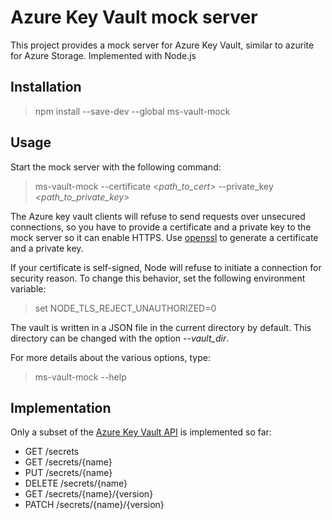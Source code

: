 # Azure Key Vault mock server

This project provides a mock server for Azure Key Vault, similar to azurite for Azure Storage.
Implemented with Node.js

## Installation

> npm install --save-dev --global ms-vault-mock

## Usage

Start the mock server with the following command:
> ms-vault-mock --certificate *<path_to_cert>* --private_key *<path_to_private_key>*

The Azure key vault clients will refuse to send requests over unsecured connections, 
so you have to provide a certificate and a private key to the mock server so it can enable HTTPS. Use [openssl](https://www.openssl.org/) to generate a certificate and a private key.

If your certificate is self-signed, Node will refuse to initiate a connection for security reason.
To change this behavior, set the following environment variable:
> set NODE_TLS_REJECT_UNAUTHORIZED=0

The vault is written in a JSON file in the current directory by default.
This directory can be changed with the option *--vault_dir*.

For more details about the various options, type:
> ms-vault-mock --help

## Implementation

Only a subset of the [Azure Key Vault API](https://docs.microsoft.com/en-us/rest/api/keyvault/) is implemented so far:
 - GET /secrets
 - GET /secrets/{name}
 - PUT /secrets/{name}
 - DELETE /secrets/{name}
 - GET /secrets/{name}/{version}
 - PATCH /secrets/{name}/{version}

